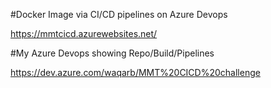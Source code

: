 #Docker Image via CI/CD pipelines on Azure Devops

https://mmtcicd.azurewebsites.net/

#My Azure Devops showing Repo/Build/Pipelines

https://dev.azure.com/waqarb/MMT%20CICD%20challenge
